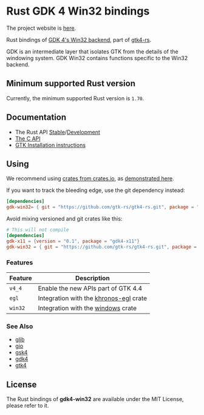 # Rust GDK 4 Win32 bindings

The project website is [here](https://gtk-rs.org/).

Rust bindings of [GDK 4's Win32 backend](https://docs.gtk.org/gdk4-win32/),
part of [gtk4-rs](https://github.com/gtk-rs/gtk4-rs/).

GDK is an intermediate layer that isolates GTK from the details of the windowing system.
GDK Win32 contains functions specific to the Win32 backend.

## Minimum supported Rust version

Currently, the minimum supported Rust version is `1.70`.

## Documentation

- The Rust API [Stable](https://gtk-rs.org/gtk4-rs/stable/latest/docs/gdk4_win32)/[Development](https://gtk-rs.org/gtk4-rs/git/docs/gdk4_win32/)
- [The C API](https://docs.gtk.org/gdk4-win32/)
- [GTK Installation instructions](https://www.gtk.org/docs/installations/)

## Using

We recommend using [crates from crates.io](https://crates.io/keywords/gtk-rs),
as [demonstrated here](https://gtk-rs.org/gtk4-rs/stable/latest/docs/gtk4/index.html#library-versions).

If you want to track the bleeding edge, use the git dependency instead:

```toml
[dependencies]
gdk-win32= { git = "https://github.com/gtk-rs/gtk4-rs.git", package = "gdk4-win32" }
```

Avoid mixing versioned and git crates like this:

```toml
# This will not compile
[dependencies]
gdk-x11 = {version = "0.1", package = "gdk4-x11"}
gdk-win32 = { git = "https://github.com/gtk-rs/gtk4-rs.git", package = "gdk4-win32" }
```

### Features

| Feature | Description |
| ---     | ----------- |
| `v4_4` | Enable the new APIs part of GTK 4.4 |
| `egl` | Integration with the [khronos-egl](https://crates.io/crates/khronos-egl) crate |
| `win32` | Integration with the [windows](https://crates.io/crates/windows) crate |

### See Also

- [glib](https://crates.io/crates/glib)
- [gio](https://crates.io/crates/gio)
- [gsk4](https://crates.io/crates/gsk4)
- [gdk4](https://crates.io/crates/gdk4)
- [gtk4](https://crates.io/crates/gtk4)

## License

The Rust bindings of __gdk4-win32__ are available under the MIT License, please refer to it.

